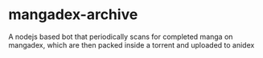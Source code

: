 # mangadex-archive

A nodejs based bot that periodically scans for completed manga on mangadex, which are then packed inside a torrent and uploaded to anidex
